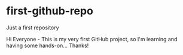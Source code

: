 # first-github-repo
Just a first repository

Hi Everyone - This is my very first GitHub project, so I'm learning and having some hands-on... Thanks!
